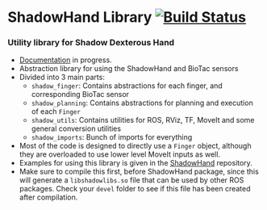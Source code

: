 # ShadowHand Library [![Build Status](https://travis-ci.com/kanishkaganguly/shadowlibs.svg?token=Q6CpHKtysiKmxPk3Lgqs&branch=master)](https://travis-ci.com/kanishkaganguly/shadowlibs)
### Utility library for Shadow Dexterous Hand

- [Documentation](https://kanishkaganguly.github.io/shadowlibs/doxygen_generated/html/index.html) in progress.
- Abstraction library for using the ShadowHand and BioTac sensors
- Divided into 3 main parts:
    - `shadow_finger`: Contains abstractions for each finger, and corresponding BioTac sensor
    - `shadow_planning`: Contains abstractions for planning and execution of each `Finger`
    - `shadow_utils`: Contains utilities for ROS, RViz, TF, MoveIt and some general conversion utilities
    - `shadow_imports`: Bunch of imports for everything
 - Most of the code is designed to directly use a `Finger` object, although they are overloaded to use lower level MoveIt inputs as well.
 - Examples for using this library is given in the [ShadowHand](https://github.com/kanishkaganguly/shadowhand) repository.
- Make sure to compile this first, before ShadowHand package, since this will generate a `libshadowlibs.so` file that can be used by other ROS packages. Check your `devel` folder to see if this file has been created after compilation.
